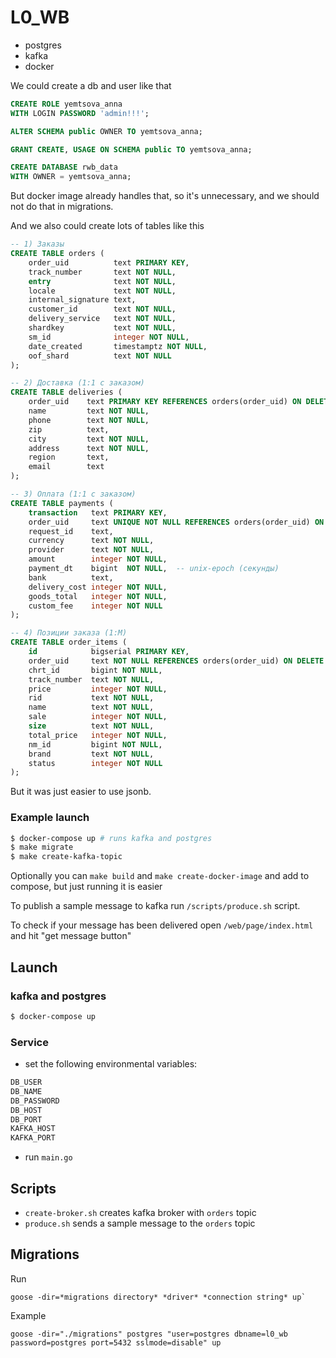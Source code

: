 # L0_WB
- postgres
- kafka
- docker

We could create a db and user like that
```sql
CREATE ROLE yemtsova_anna
WITH LOGIN PASSWORD 'admin!!!';

ALTER SCHEMA public OWNER TO yemtsova_anna;

GRANT CREATE, USAGE ON SCHEMA public TO yemtsova_anna;

CREATE DATABASE rwb_data
WITH OWNER = yemtsova_anna;
```
But docker image already handles that, so it's unnecessary, and we should not do that in migrations.

And we also could create lots of tables like this
```sql
-- 1) Заказы
CREATE TABLE orders (
    order_uid          text PRIMARY KEY,
    track_number       text NOT NULL,
    entry              text NOT NULL,
    locale             text NOT NULL,
    internal_signature text,
    customer_id        text NOT NULL,
    delivery_service   text NOT NULL,
    shardkey           text NOT NULL,
    sm_id              integer NOT NULL,
    date_created       timestamptz NOT NULL,
    oof_shard          text NOT NULL
);

-- 2) Доставка (1:1 с заказом)
CREATE TABLE deliveries (
    order_uid    text PRIMARY KEY REFERENCES orders(order_uid) ON DELETE CASCADE,
    name         text NOT NULL,
    phone        text NOT NULL,
    zip          text,
    city         text NOT NULL,
    address      text NOT NULL,
    region       text,
    email        text
);

-- 3) Оплата (1:1 с заказом)
CREATE TABLE payments (
    transaction   text PRIMARY KEY,
    order_uid     text UNIQUE NOT NULL REFERENCES orders(order_uid) ON DELETE CASCADE,
    request_id    text,
    currency      text NOT NULL,
    provider      text NOT NULL,
    amount        integer NOT NULL,
    payment_dt    bigint  NOT NULL,  -- unix-epoch (секунды)
    bank          text,
    delivery_cost integer NOT NULL,
    goods_total   integer NOT NULL,
    custom_fee    integer NOT NULL
);

-- 4) Позиции заказа (1:М)
CREATE TABLE order_items (
    id            bigserial PRIMARY KEY,
    order_uid     text NOT NULL REFERENCES orders(order_uid) ON DELETE CASCADE,
    chrt_id       bigint NOT NULL,
    track_number  text NOT NULL,
    price         integer NOT NULL,
    rid           text NOT NULL,
    name          text NOT NULL,
    sale          integer NOT NULL,
    size          text NOT NULL,
    total_price   integer NOT NULL,
    nm_id         bigint NOT NULL,
    brand         text NOT NULL,
    status        integer NOT NULL
);
```
But it was just easier to use jsonb.

### Example launch
```bash
$ docker-compose up # runs kafka and postgres
$ make migrate
$ make create-kafka-topic
```

Optionally you can `make build` and `make create-docker-image` and add to compose, but just running it is easier

To publish a sample message to kafka run `/scripts/produce.sh` script.

To check if your message has been delivered open `/web/page/index.html` and hit "get message button"


## Launch

### kafka and postgres
```bash
$ docker-compose up
```

### Service
- set the following environmental variables:
```bash
DB_USER
DB_NAME
DB_PASSWORD
DB_HOST
DB_PORT
KAFKA_HOST
KAFKA_PORT
```

- run `main.go`

## Scripts

- `create-broker.sh` creates kafka broker  with `orders` topic
- `produce.sh` sends a sample message to the `orders` topic

## Migrations

Run
```
goose -dir=*migrations directory* *driver* *connection string* up`
```
Example
```
goose -dir="./migrations" postgres "user=postgres dbname=l0_wb password=postgres port=5432 sslmode=disable" up
```